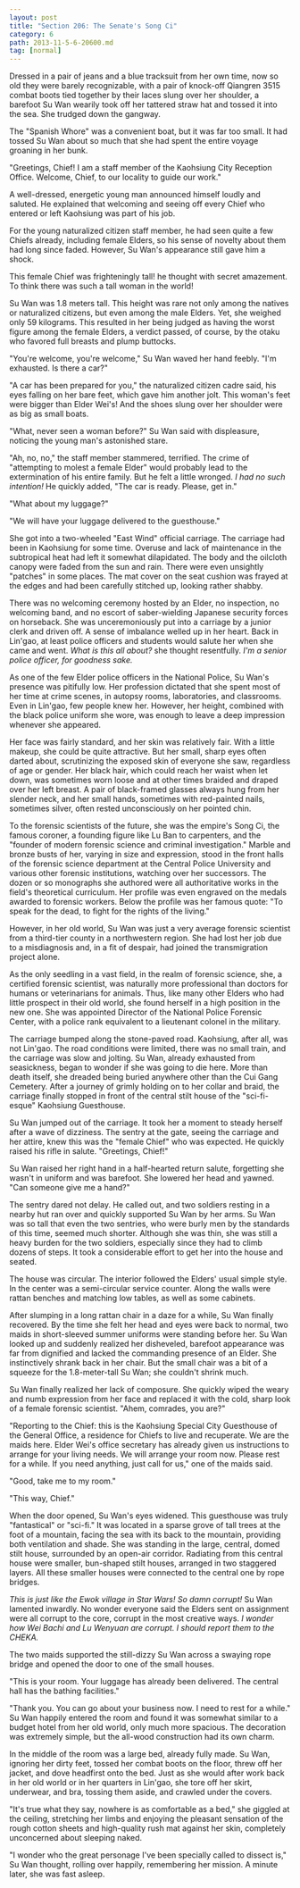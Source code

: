 ```yaml
---
layout: post
title: "Section 206: The Senate's Song Ci"
category: 6
path: 2013-11-5-6-20600.md
tag: [normal]
---
```


Dressed in a pair of jeans and a blue tracksuit from her own time, now so old they were barely recognizable, with a pair of knock-off Qiangren 3515 combat boots tied together by their laces slung over her shoulder, a barefoot Su Wan wearily took off her tattered straw hat and tossed it into the sea. She trudged down the gangway.

The "Spanish Whore" was a convenient boat, but it was far too small. It had tossed Su Wan about so much that she had spent the entire voyage groaning in her bunk.

"Greetings, Chief! I am a staff member of the Kaohsiung City Reception Office. Welcome, Chief, to our locality to guide our work."

A well-dressed, energetic young man announced himself loudly and saluted. He explained that welcoming and seeing off every Chief who entered or left Kaohsiung was part of his job.

For the young naturalized citizen staff member, he had seen quite a few Chiefs already, including female Elders, so his sense of novelty about them had long since faded. However, Su Wan's appearance still gave him a shock.

This female Chief was frighteningly tall! he thought with secret amazement. To think there was such a tall woman in the world!

Su Wan was 1.8 meters tall. This height was rare not only among the natives or naturalized citizens, but even among the male Elders. Yet, she weighed only 59 kilograms. This resulted in her being judged as having the worst figure among the female Elders, a verdict passed, of course, by the otaku who favored full breasts and plump buttocks.

"You're welcome, you're welcome," Su Wan waved her hand feebly. "I'm exhausted. Is there a car?"

"A car has been prepared for you," the naturalized citizen cadre said, his eyes falling on her bare feet, which gave him another jolt. This woman's feet were bigger than Elder Wei's! And the shoes slung over her shoulder were as big as small boats.

"What, never seen a woman before?" Su Wan said with displeasure, noticing the young man's astonished stare.

"Ah, no, no," the staff member stammered, terrified. The crime of "attempting to molest a female Elder" would probably lead to the extermination of his entire family. But he felt a little wronged. *I had no such intention!* He quickly added, "The car is ready. Please, get in."

"What about my luggage?"

"We will have your luggage delivered to the guesthouse."

She got into a two-wheeled "East Wind" official carriage. The carriage had been in Kaohsiung for some time. Overuse and lack of maintenance in the subtropical heat had left it somewhat dilapidated. The body and the oilcloth canopy were faded from the sun and rain. There were even unsightly "patches" in some places. The mat cover on the seat cushion was frayed at the edges and had been carefully stitched up, looking rather shabby.

There was no welcoming ceremony hosted by an Elder, no inspection, no welcoming band, and no escort of saber-wielding Japanese security forces on horseback. She was unceremoniously put into a carriage by a junior clerk and driven off. A sense of imbalance welled up in her heart. Back in Lin'gao, at least police officers and students would salute her when she came and went. *What is this all about?* she thought resentfully. *I'm a senior police officer, for goodness sake.*

As one of the few Elder police officers in the National Police, Su Wan's presence was pitifully low. Her profession dictated that she spent most of her time at crime scenes, in autopsy rooms, laboratories, and classrooms. Even in Lin'gao, few people knew her. However, her height, combined with the black police uniform she wore, was enough to leave a deep impression whenever she appeared.

Her face was fairly standard, and her skin was relatively fair. With a little makeup, she could be quite attractive. But her small, sharp eyes often darted about, scrutinizing the exposed skin of everyone she saw, regardless of age or gender. Her black hair, which could reach her waist when let down, was sometimes worn loose and at other times braided and draped over her left breast. A pair of black-framed glasses always hung from her slender neck, and her small hands, sometimes with red-painted nails, sometimes silver, often rested unconsciously on her pointed chin.

To the forensic scientists of the future, she was the empire's Song Ci, the famous coroner, a founding figure like Lu Ban to carpenters, and the "founder of modern forensic science and criminal investigation." Marble and bronze busts of her, varying in size and expression, stood in the front halls of the forensic science department at the Central Police University and various other forensic institutions, watching over her successors. The dozen or so monographs she authored were all authoritative works in the field's theoretical curriculum. Her profile was even engraved on the medals awarded to forensic workers. Below the profile was her famous quote: "To speak for the dead, to fight for the rights of the living."

However, in her old world, Su Wan was just a very average forensic scientist from a third-tier county in a northwestern region. She had lost her job due to a misdiagnosis and, in a fit of despair, had joined the transmigration project alone.

As the only seedling in a vast field, in the realm of forensic science, she, a certified forensic scientist, was naturally more professional than doctors for humans or veterinarians for animals. Thus, like many other Elders who had little prospect in their old world, she found herself in a high position in the new one. She was appointed Director of the National Police Forensic Center, with a police rank equivalent to a lieutenant colonel in the military.

The carriage bumped along the stone-paved road. Kaohsiung, after all, was not Lin'gao. The road conditions were limited, there was no small train, and the carriage was slow and jolting. Su Wan, already exhausted from seasickness, began to wonder if she was going to die here. More than death itself, she dreaded being buried anywhere other than the Cui Gang Cemetery. After a journey of grimly holding on to her collar and braid, the carriage finally stopped in front of the central stilt house of the "sci-fi-esque" Kaohsiung Guesthouse.

Su Wan jumped out of the carriage. It took her a moment to steady herself after a wave of dizziness. The sentry at the gate, seeing the carriage and her attire, knew this was the "female Chief" who was expected. He quickly raised his rifle in salute. "Greetings, Chief!"

Su Wan raised her right hand in a half-hearted return salute, forgetting she wasn't in uniform and was barefoot. She lowered her head and yawned. "Can someone give me a hand?"

The sentry dared not delay. He called out, and two soldiers resting in a nearby hut ran over and quickly supported Su Wan by her arms. Su Wan was so tall that even the two sentries, who were burly men by the standards of this time, seemed much shorter. Although she was thin, she was still a heavy burden for the two soldiers, especially since they had to climb dozens of steps. It took a considerable effort to get her into the house and seated.

The house was circular. The interior followed the Elders' usual simple style. In the center was a semi-circular service counter. Along the walls were rattan benches and matching low tables, as well as some cabinets.

After slumping in a long rattan chair in a daze for a while, Su Wan finally recovered. By the time she felt her head and eyes were back to normal, two maids in short-sleeved summer uniforms were standing before her. Su Wan looked up and suddenly realized her disheveled, barefoot appearance was far from dignified and lacked the commanding presence of an Elder. She instinctively shrank back in her chair. But the small chair was a bit of a squeeze for the 1.8-meter-tall Su Wan; she couldn't shrink much.

Su Wan finally realized her lack of composure. She quickly wiped the weary and numb expression from her face and replaced it with the cold, sharp look of a female forensic scientist. "Ahem, comrades, you are?"

"Reporting to the Chief: this is the Kaohsiung Special City Guesthouse of the General Office, a residence for Chiefs to live and recuperate. We are the maids here. Elder Wei's office secretary has already given us instructions to arrange for your living needs. We will arrange your room now. Please rest for a while. If you need anything, just call for us," one of the maids said.

"Good, take me to my room."

"This way, Chief."

When the door opened, Su Wan's eyes widened. This guesthouse was truly "fantastical" or "sci-fi." It was located in a sparse grove of tall trees at the foot of a mountain, facing the sea with its back to the mountain, providing both ventilation and shade. She was standing in the large, central, domed stilt house, surrounded by an open-air corridor. Radiating from this central house were smaller, bun-shaped stilt houses, arranged in two staggered layers. All these smaller houses were connected to the central one by rope bridges.

*This is just like the Ewok village in Star Wars! So damn corrupt!* Su Wan lamented inwardly. No wonder everyone said the Elders sent on assignment were all corrupt to the core, corrupt in the most creative ways. *I wonder how Wei Bachi and Lu Wenyuan are corrupt. I should report them to the CHEKA.*

The two maids supported the still-dizzy Su Wan across a swaying rope bridge and opened the door to one of the small houses.

"This is your room. Your luggage has already been delivered. The central hall has the bathing facilities."

"Thank you. You can go about your business now. I need to rest for a while." Su Wan happily entered the room and found it was somewhat similar to a budget hotel from her old world, only much more spacious. The decoration was extremely simple, but the all-wood construction had its own charm.

In the middle of the room was a large bed, already fully made. Su Wan, ignoring her dirty feet, tossed her combat boots on the floor, threw off her jacket, and dove headfirst onto the bed. Just as she would after work back in her old world or in her quarters in Lin'gao, she tore off her skirt, underwear, and bra, tossing them aside, and crawled under the covers.

"It's true what they say, nowhere is as comfortable as a bed," she giggled at the ceiling, stretching her limbs and enjoying the pleasant sensation of the rough cotton sheets and high-quality rush mat against her skin, completely unconcerned about sleeping naked.

"I wonder who the great personage I've been specially called to dissect is," Su Wan thought, rolling over happily, remembering her mission. A minute later, she was fast asleep.